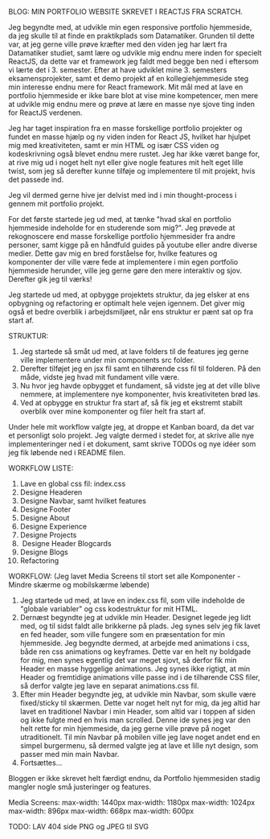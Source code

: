 BLOG: MIN PORTFOLIO WEBSITE SKREVET I REACTJS FRA SCRATCH.

Jeg begyndte med, at udvikle min egen responsive portfolio hjemmeside, da jeg skulle til at finde en praktikplads som Datamatiker.
Grunden til dette var, at jeg gerne ville prøve kræfter med den viden jeg har lært fra Datamatiker studiet, samt lære og udvikle mig
endnu mere inden for specielt ReactJS, da dette var et framework jeg faldt med begge ben ned i eftersom vi lærte det
i 3. semester. Efter at have udviklet mine 3. semesters eksamensprojekter, samt et demo projekt af en kollegiehjemmeside steg min
interesse endnu mere for React framework. Mit mål med at lave en portfolio hjemmeside er ikke bare blot at vise mine kompetencer, men
mere at udvikle mig endnu mere og prøve at lære en masse nye sjove ting inden for ReactJS verdenen.

Jeg har taget inspiration fra en masse forskellige portfolio projekter og fundet en masse hjælp og ny viden inden for React JS,
hvilket har hjulpet mig med kreativiteten, samt er min HTML og især CSS viden og kodeskrivning også blevet endnu mere rustet.
Jeg har ikke været bange for, at rive mig ud i noget helt nyt eller give nogle features mit helt eget lille twist, som jeg
så derefter kunne tilføje og implementere til mit projekt, hvis det passede ind.

Jeg vil dermed gerne hive jer delvist med ind i min thought-process i gennem mit portfolio projekt.

For det første startede jeg ud med, at tænke "hvad skal en portfolio
hjemmeside indeholde for en studerende som mig?".
Jeg prøvede at rekognoscere end masse forskellige portfolio hjemmesider fra andre
personer, samt kigge på en håndfuld guides
på youtube eller andre diverse medier. Dette gav mig en bred forståelse for,
hvilke features og komponenter der
ville være fede at implementere i min egen portfolio hjemmeside herunder,
ville jeg gerne gøre den mere interaktiv og sjov.
Derefter gik jeg til værks!


Jeg startede ud med, at opbygge projektets struktur, da jeg elsker at ens opbygning og refactoring er optimalt hele vejen igennem.
Det giver mig også et bedre overblik i arbejdsmiljøet, når ens struktur er pænt sat op fra start af.

STRUKTUR:
1. Jeg startede så småt ud med, at lave folders til de features jeg gerne ville implementere under min components src folder.
2. Derefter tilføjet jeg en jsx fil samt en tilhørende css fil til folderen. På den måde, vidste jeg hvad mit fundament ville være.
3. Nu hvor jeg havde opbygget et fundament, så vidste jeg at det ville blive nemmere, at implementere nye komponenter,
   hvis kreativiteten brød løs.
4. Ved at opbygge en struktur fra start af, så fik jeg et ekstremt
   stabilt overblik over mine komponenter og filer helt fra start af.


Under hele mit workflow valgte jeg, at droppe et Kanban board, da det var et personligt solo projekt.
Jeg valgte dermed i stedet for, at skrive alle nye implementeringer ned i et dokument, samt skrive TODOs og nye idéer som jeg fik løbende ned i README filen.

WORKFLOW LISTE:
1. Lave en global css fil: index.css
2. Designe Headeren
3. Designe Navbar, samt hvilket features
4. Designe Footer
5. Designe About
6. Designe Experience
7. Designe Projects
8. &nbsp;Designe Header Blogcards
9. Designe Blogs
10. Refactoring

WORKFLOW:
(Jeg lavet Media Screens til stort set alle Komponenter - Mindre skærme og mobilskærme løbende)
1. Jeg startede ud med, at lave en index.css fil,
   som ville indeholde de "globale variabler" og css kodestruktur for mit HTML.
2. Dernæst begyndte jeg at udvikle min Header. Designet legede jeg lidt med, og til sidst faldt alle brikkerne på plads.
   Jeg synes selv jeg fik lavet en fed header, som ville fungere som en præsentation for min hjemmeside.
   Jeg begyndte dermed, at arbejde med animations i css, både ren css animations og keyframes. Dette var en helt ny boldgade for mig,
   men synes egentlig det var meget sjovt, så derfor fik min Header en masse hyggelige animations.
   Jeg synes ikke rigtigt, at min Header og fremtidige animations ville passe ind i de tilhørende CSS filer, så derfor valgte jeg lave en separat animations.css fil.
3. Efter min Header begyndte jeg, at udvikle min Navbar, som skulle være fixed/sticky til skærmen.
   Dette var noget helt nyt for mig, da jeg altid har lavet en traditionel Navbar i min Header, som altid var i toppen af siden og ikke fulgte med en hvis man scrolled.
   Denne ide synes jeg var den helt rette for min hjemmeside, da jeg gerne ville prøve på noget utraditionelt.
   Til min Navbar på mobilen ville jeg lave noget andet end en simpel burgermenu, så dermed valgte jeg at lave et lille nyt design, som passer med min main Navbar.
4. Fortsættes...





Bloggen er ikke skrevet helt færdigt endnu, da Portfolio hjemmesiden stadig mangler nogle små justeringer og features.




Media Screens:
max-width: 1440px
max-width: 1180px
max-width: 1024px
max-width: 896px
max-width: 668px
max-width: 600px





TODO:
LAV 404 side
PNG og JPEG til SVG





